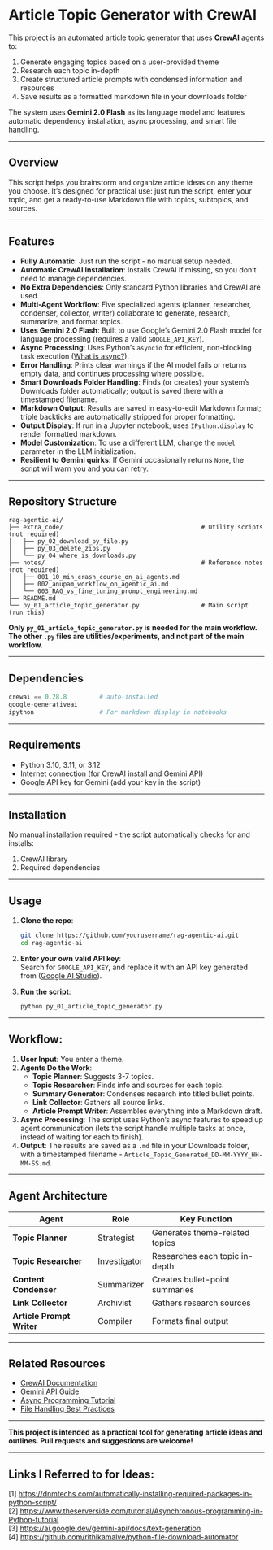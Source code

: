 # Article Topic Generator with CrewAI 

This project is an automated article topic generator that uses **CrewAI** agents to:
1. Generate engaging topics based on a user-provided theme
2. Research each topic in-depth
3. Create structured article prompts with condensed information and resources
4. Save results as a formatted markdown file in your downloads folder

The system uses **Gemini 2.0 Flash** as its language model and features automatic dependency installation, async processing, and smart file handling.

---

## Overview

This script helps you brainstorm and organize article ideas on any theme you choose. It’s designed for practical use: just run the script, enter your topic, and get a ready-to-use Markdown file with topics, subtopics, and sources.

---

## Features

- **Fully Automatic**: Just run the script - no manual setup needed.
- **Automatic CrewAI Installation**: Installs CrewAI if missing, so you don’t need to manage dependencies.
- **No Extra Dependencies**: Only standard Python libraries and CrewAI are used.
- **Multi-Agent Workflow**: Five specialized agents (planner, researcher, condenser, collector, writer) collaborate to generate, research, summarize, and format topics.
- **Uses Gemini 2.0 Flash**: Built to use Google’s Gemini 2.0 Flash model for language processing (requires a valid `GOOGLE_API_KEY`).
- **Async Processing**: Uses Python’s `asyncio` for efficient, non-blocking task execution ([What is async?](https://www.theserverside.com/tutorial/Asynchronous-programming-in-Python-tutorial)).
- **Error Handling**: Prints clear warnings if the AI model fails or returns empty data, and continues processing where possible.
- **Smart Downloads Folder Handling**: Finds (or creates) your system’s Downloads folder automatically; output is saved there with a timestamped filename.
- **Markdown Output**: Results are saved in easy-to-edit Markdown format; triple backticks are automatically stripped for proper formatting.
- **Output Display**: If run in a Jupyter notebook, uses `IPython.display` to render formatted markdown.
- **Model Customization**: To use a different LLM, change the `model` parameter in the LLM initialization.
- **Resilient to Gemini quirks**: If Gemini occasionally returns `None`, the script will warn you and you can retry. 

---

## Repository Structure 
```
rag-agentic-ai/
├── extra_code/                                      # Utility scripts (not required)
│   ├── py_02_download_py_file.py 
│   ├── py_03_delete_zips.py 
│   └── py_04_where_is_downloads.py 
├── notes/                                           # Reference notes (not required)
│   ├── 001_10_min_crash_course_on_ai_agents.md 
│   ├── 002_anupam_workflow_on_agentic_ai.md 
│   └── 003_RAG_vs_fine_tuning_prompt_engineering.md 
├── README.md
└── py_01_article_topic_generator.py                 # Main script (run this) 
```

**Only `py_01_article_topic_generator.py` is needed for the main workflow. The other `.py` files are utilities/experiments, and not part of the main workflow.**

---

## Dependencies
```python
crewai == 0.28.8         # auto-installed
google-generativeai 
ipython                  # For markdown display in notebooks
```
 
---

## Requirements

- Python 3.10, 3.11, or 3.12
- Internet connection (for CrewAI install and Gemini API)
- Google API key for Gemini (add your key in the script)

---

## Installation
No manual installation required - the script automatically checks for and installs: 
1. CrewAI library
2. Required dependencies

---

## Usage

1. **Clone the repo**:
   ```bash
   git clone https://github.com/yourusername/rag-agentic-ai.git
   cd rag-agentic-ai
   ```
   
2. **Enter your own valid API key**:
   <br>Search for ```GOOGLE_API_KEY```, and replace it with an API key generated from ([Google AI Studio](https://aistudio.google.com/app/apikey)). 
   
4. **Run the script**:
   ```bash
   python py_01_article_topic_generator.py
   ```  

---
 
## Workflow:

1. **User Input**: You enter a theme.
2. **Agents Do the Work**:
   - **Topic Planner**: Suggests 3-7 topics.
   - **Topic Researcher**: Finds info and sources for each topic.
   - **Summary Generator**: Condenses research into titled bullet points.
   - **Link Collector**: Gathers all source links.
   - **Article Prompt Writer**: Assembles everything into a Markdown draft.
3. **Async Processing**: The script uses Python’s async features to speed up agent communication (lets the script handle multiple tasks at once, instead of waiting for each to finish).
4. **Output**: The results are saved as a `.md` file in your Downloads folder, with a timestamped filename - `Article_Topic_Generated_DD-MM-YYYY_HH-MM-SS.md`.
 
---

## Agent Architecture
| Agent | Role | Key Function |
|-------|------|-------------|
| **Topic Planner** | Strategist | Generates theme-related topics |
| **Topic Researcher** | Investigator | Researches each topic in-depth |
| **Content Condenser** | Summarizer | Creates bullet-point summaries |
| **Link Collector** | Archivist | Gathers research sources |
| **Article Prompt Writer** | Compiler | Formats final output | 

---

## Related Resources
- [CrewAI Documentation](https://docs.crewai.com)
- [Gemini API Guide](https://ai.google.dev)
- [Async Programming Tutorial](https://www.theserverside.com/tutorial/Asynchronous-programming-in-Python-tutorial)
- [File Handling Best Practices](https://dnmttechs.com/automatically-installing-required-packages-in-python-script/)

---  

**This project is intended as a practical tool for generating article ideas and outlines. Pull requests and suggestions are welcome!**

---

## Links I Referred to for Ideas:

[1] https://dnmtechs.com/automatically-installing-required-packages-in-python-script/
<br>[2] https://www.theserverside.com/tutorial/Asynchronous-programming-in-Python-tutorial
<br>[3] https://ai.google.dev/gemini-api/docs/text-generation 
<br>[4] https://github.com/rithikamalve/python-file-download-automator 

